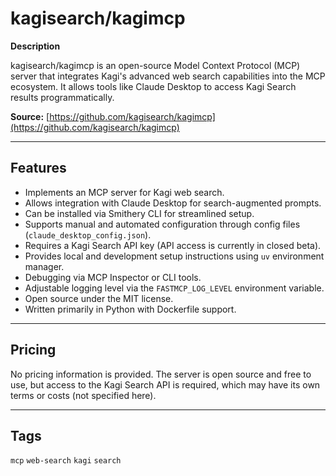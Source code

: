 # kagisearch/kagimcp

**Description**

kagisearch/kagimcp is an open-source Model Context Protocol (MCP) server that integrates Kagi's advanced web search capabilities into the MCP ecosystem. It allows tools like Claude Desktop to access Kagi Search results programmatically.

**Source:** [https://github.com/kagisearch/kagimcp](https://github.com/kagisearch/kagimcp)

---

## Features

- Implements an MCP server for Kagi web search.
- Allows integration with Claude Desktop for search-augmented prompts.
- Can be installed via Smithery CLI for streamlined setup.
- Supports manual and automated configuration through config files (`claude_desktop_config.json`).
- Requires a Kagi Search API key (API access is currently in closed beta).
- Provides local and development setup instructions using `uv` environment manager.
- Debugging via MCP Inspector or CLI tools.
- Adjustable logging level via the `FASTMCP_LOG_LEVEL` environment variable.
- Open source under the MIT license.
- Written primarily in Python with Dockerfile support.

---

## Pricing

No pricing information is provided. The server is open source and free to use, but access to the Kagi Search API is required, which may have its own terms or costs (not specified here).

---

## Tags

`mcp` `web-search` `kagi` `search`
